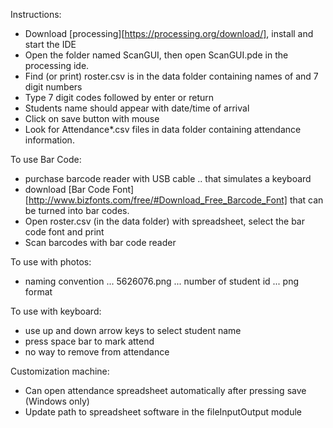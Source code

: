 Instructions:
* Download [processing][https://processing.org/download/], install and start the IDE
* Open the folder named ScanGUI, then open ScanGUI.pde in the processing ide.
* Find (or print) roster.csv is in the data folder containing names of and 7 digit numbers
* Type 7 digit codes followed by enter or return
* Students name should appear with date/time of arrival
* Click on save button with mouse
* Look for Attendance*.csv files in data folder containing attendance information.

To use Bar Code:
* purchase barcode reader with USB cable .. that simulates a keyboard
* download [Bar Code Font][http://www.bizfonts.com/free/#Download_Free_Barcode_Font] that can be turned into bar codes.
* Open roster.csv (in the data folder) with spreadsheet, select the bar code font and print
* Scan barcodes with bar code reader

To use with photos:
* naming convention ... 5626076.png ... number of student id ... png format

To use with keyboard:
* use up and down arrow keys to select student name
* press space bar to mark attend
* no way to remove from attendance

Customization machine:
* Can open attendance spreadsheet automatically after pressing save (Windows only)
* Update path to spreadsheet software in the fileInputOutput module


